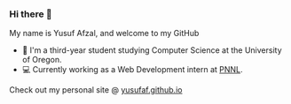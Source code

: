 ### Hi there 👋

My name is Yusuf Afzal, and welcome to my GitHub

- :evergreen_tree: I'm a third-year student studying Computer Science at the University of Oregon. 
- :computer: Currently working as a Web Development intern at [PNNL](pnnl.gov).

Check out my personal site @ [yusufaf.github.io](yusufaf.github.io) 

